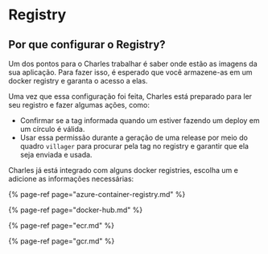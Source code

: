 # Registry

## Por que configurar o Registry?  <a id="why-do-you-have-to-configure-a-registry"></a>

‌Um dos pontos para o Charles trabalhar é saber onde estão as imagens da sua aplicação. Para fazer isso, é esperado que você armazene-as em um docker registry e garanta o acesso a elas. 

Uma vez que essa configuração foi feita, Charles está preparado para ler seu registro e fazer algumas ações, como: 

* Confirmar se a tag informada quando um estiver fazendo um deploy em um círculo é válida. 
* Usar essa permissão durante a geração de uma release por meio do quadro `villager` para procurar pela tag no registry e garantir que ela seja enviada e usada.

‌Charles já está integrado com alguns docker registries, escolha um e adicione as informações necessárias: 

{% page-ref page="azure-container-registry.md" %}

{% page-ref page="docker-hub.md" %}

{% page-ref page="ecr.md" %}

{% page-ref page="gcr.md" %}



